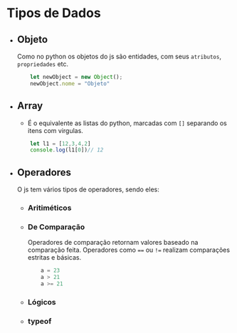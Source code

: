 # Tipos de Dados
- ## Objeto
    Como no python os objetos do js são entidades, com seus `atributos`, `propriedades` etc.
    ```javascript
        let newObject = new Object();
        newObject.nome = "Objeto"
    ```

- ## Array
    - É o equivalente as listas do python, marcadas com `[]` separando os itens com virgulas.
    ```javascript
        let l1 = [12,3,4,2]
        console.log(l1[0])// 12
    ```

- ## Operadores
    O js tem vários tipos de operadores, sendo eles:

    - ### Aritiméticos

    - ### De Comparação
        Operadores de comparação retornam valores baseado na comparação feita. Operadores como `==` ou `!=` realizam comparações estritas e básicas.
        ```javascript
            a = 23
            a > 21
            a >= 21

        ```
    - ### Lógicos
    - ### typeof
    